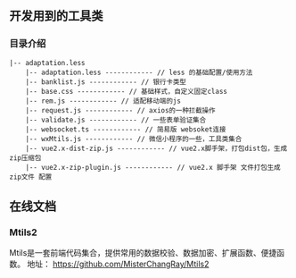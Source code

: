 <!--
 * @Author: your name
 * @Date: 2021-03-09 11:58:57
 * @LastEditTime: 2021-03-09 14:18:24
 * @LastEditors: Please set LastEditors
 * @Description: In User Settings Edit
 * @FilePath: \mytemplate\README.md
-->

## 开发用到的工具类

### 目录介绍
```
|-- adaptation.less
    |-- adaptation.less ------------ // less 的基础配置/使用方法
    |-- banklist.js ------------ // 银行卡类型
    |-- base.css ------------ // 基础样式，自定义固定class
    |-- rem.js ------------ // 适配移动端的js
    |-- request.js ------------ // axios的一种拦截操作
    |-- validate.js ------------ // 一些表单验证集合
    |-- websocket.ts ------------ // 简易版 websoket连接
    |-- wxMtils.js ------------ // 微信小程序的一些，工具类集合
    |-- vue2.x-dist-zip.js ------------ // vue2.x脚手架，打包dist包，生成zip压缩包
    |-- vue2.x-zip-plugin.js ------------ // vue2.x 脚手架 文件打包生成zip文件 配置
```


## 在线文档

### Mtils2
Mtils是一套前端代码集合，提供常用的数据校验、数据加密、扩展函数、便捷函数。
地址： https://github.com/MisterChangRay/Mtils2
